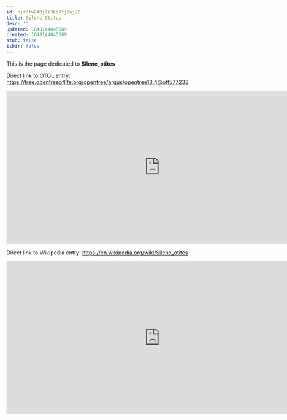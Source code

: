 ```yaml
---
id: njr3fw840jlz3kq7fj9wj28
title: Silene Otites
desc: ''
updated: 1648144045589
created: 1648144045589
stub: false
isDir: false
---
```

This is the page dedicated to **Silene_otites**


Direct link to OTOL entry: https://tree.opentreeoflife.org/opentree/argus/opentree13.4@ott577238



<html>
    <body>
    <iframe src="https://tree.opentreeoflife.org/opentree/argus/opentree13.4@ott577238"
    width="800" height="400" frameborder="0" allowfullscreen> </iframe>
    </body>
</html>
    


Direct link to Wikipedia entry: https://en.wikipedia.org/wiki/Silene_otites



<html>
    <body>
    <iframe src="https://en.wikipedia.org/wiki/Silene_otites"
    width="800" height="400" frameborder="0" allowfullscreen> </iframe>
    </body>
</html>
    
